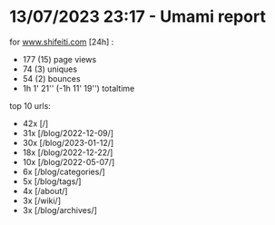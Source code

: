 # 13/07/2023 23:17 - Umami report
for www.shifeiti.com [24h] :

 - 177 (15) page views
 - 74 (3) uniques
 - 54 (2) bounces
 - 1h 1' 21'' (-1h 11' 19'') totaltime


top 10 urls:
 - 42x [/]
 - 31x [/blog/2022-12-09/]
 - 30x [/blog/2023-01-12/]
 - 18x [/blog/2022-12-22/]
 - 10x [/blog/2022-05-07/]
 - 6x [/blog/categories/]
 - 5x [/blog/tags/]
 - 4x [/about/]
 - 3x [/wiki/]
 - 3x [/blog/archives/]


